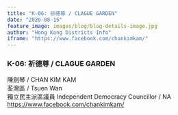 ```yaml
---
title: "K-06: 祈德尊 / CLAGUE GARDEN"
date: "2020-08-15"
feature_image: images/blog/blog-details-image.jpg
author: "Hong Kong Districts Info"
iframe: "https://www.facebook.com/chankimkam/"
---
```


### K-06: 祈德尊 / CLAGUE GARDEN  
陳劍琴 / CHAN KIM KAM  
荃灣區 / Tsuen Wan  
獨立民主派區議員 Independent Democracy Councillor / NA  
https://www.facebook.com/chankimkam/

